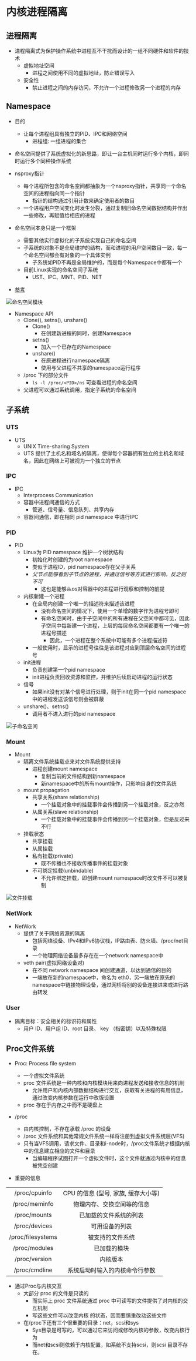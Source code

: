 # 内核进程隔离


## 进程隔离

- 进程隔离式为保护操作系统中进程互不干扰而设计的一组不同硬件和软件的技术
  - 虚拟地址空间
    - 进程之间使用不同的虚拟地址，防止错误写入
  - 安全性
    - 禁止进程之间的内存访问，不允许一个进程修改另一个进程的内存
  
## Namespace

- 目的
  - 让每个进程组具有独立的PID、IPC和网络空间
    - 进程组: 一组进程的集合
- 命名空间提供了系统虚拟化的新思路，即让一台主机同时运行多个内核，即同时运行多个同种操作系统

- nsproxy指针
  - 每个进程所包含的命名空间都抽象为一个nsproxy指针，共享同一个命名空间的进程指向同一个指针
    - 指针的结构通过引用计数来确定使用者的数目
  - 一个进程用户空间变化时发生分裂，通过复制旧命名空间数据结构并作出一些修改，再赋值给相应的进程

- 命名空间本身只是一个框架
  - 需要其他实行虚拟化的子系统实现自己的命名空间
  - 子系统的对象不是全局维护的结构，而和进程的用户空间数目一致，每一个命名空间都会有对象的一个具体实例
    - 子系统如PID不再是全局维护的，而是每个Namespace中都有一个
  - 目前Linux实现的命名空间子系统
    - UST、IPC、MNT、PID、NET
- [参考](https://blog.csdn.net/gatieme/article/details/51383322)

![命名空间模块](./img/2022-04-05-15-47-47.png)

- Namespace API
  - Clone(), setns(), unshare()
    - Clone()
      - 在创建新进程的同时，创建Namespace
    - setns()
      - 加入一个已存在的Namespace
    - unshare()
      - 在原进程进行namespace隔离
      - 使用与父进程不共享的namespace运行程序
  - /proc 下的部分文件
    - `ls -l /proc/<PID>/ns` 可查看进程的命名空间
  - 父进程可以通过系统调用，指定子系统的命名空间


## 子系统

### UTS

- UTS 
  - UNIX Time-sharing System
  - UTS 提供了主机名和域名的隔离，使得每个容器拥有独立的主机名和域名，因此在网络上可被视为一个独立的节点

### IPC

- IPC
  - Interprocess Communication
  - 容器中进程间通信的方式
    - 管道、信号量、信息队列、共享内存
  - 容器间通信，即在相同 pid namespace 中进行IPC

### PID

- PID 
  - Linux为 PID namespace 维护一个树状结构
    - 初始化时创建的为root namespace
    - 类似于进程ID，pid namespace存在父子关系
    - *父节点能够看到子节点的进程，并通过信号等方式进行影响，反之则不可*
      - 这也是能够从os对容器中的进程进行观察和控制的前提
  - 内核新建一个进程
    - 在全局内创建一个唯一的描述符来描述该进程
      - 没有命名空间的情况下，使用一个单增的数字作为进程号即可
      - 有命名空间时，由于子空间中的所有进程在父空间中都可见，因此子空间中每新建一个进程，上层的每层命名空间都要有一个唯一的进程号描述
        - 因此，一个进程在整个系统中可能有多个进程描述符
    - 一般使用时，显示的进程号往往是该进程对应到顶层命名空间的进程号
  - init进程
    - 负责创建第一个pid namespace
    - init进程负责回收资源和监控，并维护后续启动进程的运行状态
  - 信号
    - 如果init没有对某个信号进行处理，则于init在同一个pid namespace中的进程发送该信号则会被屏蔽
  - unshare()、setns()
    - 调用者不进入进行的pid namespace

![子命名空间](./img/2022-04-05-16-05-36.png)

### Mount

- Mount
  - 隔离文件系统挂载点来对文件系统提供支持
    - 进程创建mount namespace
      - 复制当前的文件结构到新namespace
      - 新namespace中的所有mount操作，只影响自身的文件系统
  - mount propagation
    - 共享关系(share relationship)
      - 一个挂载对象中的挂载事件会传播到另一个挂载对象，反之亦然
    - 从属关系(slave relationship)
      - 一个挂载对象中的挂载事件会传播到另一个挂载对象，但是反过来不行
  - 挂载状态
    - 共享挂载
    - 从属挂载
    - 私有挂载(private)
      - 既不传播也不接收传播事件的挂载对象
    - 不可绑定挂载(unbindable)
      - 不允许绑定挂载，即创建mount namespace时改文件不可以被复制

![文件挂载](./img/2022-04-05-16-27-50.png)

### NetWork

- NetWork
  - 提供了关于网络资源的隔离
    - 包括网络设备、IPv4和IPv6协议栈，IP路由表、防火墙、/proc/net目录
    - 一个物理网络设备最多存在在一个network namespace中
  - veth pair(虚拟网络设备对)
    - 在不同 network namespace 间创建通道，以达到通信的目的
    - 一端放在新的namespace中，命名为 eth0，另一端放在原先的namespace中链接物理设备，通过网桥将别的设备连接进来或进行路由转发

### User

- 隔离目标：安全相关的标识符和属性
  - 用户 ID、用户组 ID、root 目录、 key （指密钥）以及特殊权限

## Proc文件系统

- Proc: Process file system
  - 一个虚拟文件系统
  - proc 文件系统是一种内核和内核模块用来向进程发送和接收信息的机制 
    - 允许用户和内核内部数据结构进行交互，获取有关进程的有用信息，通过改变内核参数在运行中改版设置
  - proc 存在于内存之中而不是硬盘上
- /proc 
  - 由内核控制，不存在承载 /proc 的设备
  - /proc 文件系统和其他常规文件系统一样将注册到虚拟文件系统层(VFS)
  - 只有当VFS调用，请求文件、目录和i-node时，/proc文件系统才根据内核中的信息建立相应的文件和目录
    - 当编辑程序试图打开一个虚拟文件时，这个文件就通过内核中的信息被凭空创建

- 重要的信息

|                   |                                     |
| :---------------: | :---------------------------------: |
|   /proc/cpuinfo   | CPU 的信息 (型号, 家族, 缓存大小等) |
|   /proc/meminfo   |     物理内存、交换空间等的信息      |
|   /proc/mounts    |       已加载的文件系统的列表        |
|   /proc/devices   |           可用设备的列表            |
| /proc/filesystems |          被支持的文件系统           |
|   /proc/modules   |            已加载的模块             |
|   /proc/version   |              内核版本               |
|   /proc/cmdline   |   系统启动时输入的内核命令行参数    |

- 通过Proc与内核交互
  - 大部分 proc 的文件是只读的
    - 而实际上 proc 文件系统通过 proc 中可读写的文件提供了对内核的交互机制
    - 写这些文件可以改变内核 的状态，因而要慎重改动这些文件
  - 在/proc下还有三个很重要的目录：net，scsi和sys
    - Sys目录是可写的，可以通过它来访问或修改内核的参数，改变内核行为
    - 而net和scsi则依赖于内核配置，如系统不支持scsi，则scsi 目录不存在。


